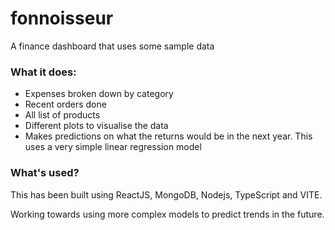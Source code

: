 # fonnoisseur 
A finance dashboard that uses some sample data

### What it does:
- Expenses broken down by category
- Recent orders done
- All list of products
- Different plots to visualise the data
- Makes predictions on what the returns would be in the next year. This uses a very simple linear regression model


### What's used?
This has been built using ReactJS, MongoDB, Nodejs, TypeScript and VITE.


Working towards using more complex models to predict trends in the future.
